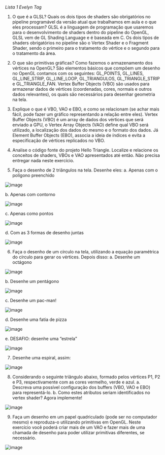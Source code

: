 *Lista 1*
*Evelyn Tag*

1.	O que é a GLSL? Quais os dois tipos de shaders são obrigatórios no pipeline programável da versão atual que trabalhamos em aula e o que eles processam?
GLSL é a linguagem de programação que usaremos para o desenvolvimento de shaders dentro do pipeline do OpenGL, GLSL vem de GL Shading Language e é baseada em C. Os dois tipos de shaders obrigatórios no pipeline são o Vertex Shader e o Fragment Shader, sendo o primeiro para o tratamento do vértice e o segundo para o tratamento da área.

2.	O que são primitivas gráficas? Como fazemos o armazenamento dos vértices na OpenGL?
São elementos básicos que compõem um desenho no OpenGL contamos com os seguintes: GL_POINTS, GL_LINES, GL_LINE_STRIP, GL_LINE_LOOP, GL_TRIANGULOS, GL_TRIANGLE_STRIP e GL_TRIANGLE_FAN. Vertex Buffer Objects (VBO) são usados para armazenar dados de vértices (coordenadas, cores, normais e outros dados relevantes), os quais são necessários para desenhar geometria na tela.

3.	Explique o que é VBO, VAO e EBO, e como se relacionam (se achar mais fácil, pode fazer um gráfico representando a relação entre eles).
Vertex Buffer Objects (VBO) é um array de dados dos vértices que será enviado a GPU, o Vertex Array Objects (VAO) define qual VBO será utilizado, a localização dos dados do mesmo e o formato dos dados. Já Element Buffer Objects (EBO), associa a ideia de índices e evita a especificação de vértices replicados no VBO.

4.	Analise o código fonte do projeto Hello Triangle. Localize e relacione os conceitos de shaders, VBOs e VAO apresentados até então. Não precisa entregar nada neste exercício.

5.	Faça o desenho de 2 triângulos na tela. Desenhe eles:
a.	Apenas com o polígono preenchido

 ![image](https://github.com/evelyntag/processamentoGrafico2023-2/assets/142860203/4aade2b2-c2c7-45fb-9ca8-1ae80549a7b0)

b.	Apenas com contorno

 ![image](https://github.com/evelyntag/processamentoGrafico2023-2/assets/142860203/554deb69-6ba6-4ae1-91b8-cd3af848634a)

c.	Apenas como pontos

 ![image](https://github.com/evelyntag/processamentoGrafico2023-2/assets/142860203/b8bd61d4-837b-4ba6-b3bf-af72f0d9b9d8)

d.	Com as 3 formas de desenho juntas

 ![image](https://github.com/evelyntag/processamentoGrafico2023-2/assets/142860203/b64f6e51-fa32-4c9d-9666-ab5cd3998efe)

6.	Faça o desenho de um círculo na tela, utilizando a equação paramétrica do círculo para gerar os vértices. Depois disso:
a.	Desenhe um octágono

 ![image](https://github.com/evelyntag/processamentoGrafico2023-2/assets/142860203/5f5fab0b-15fd-4c88-9c43-b33da94d8001)

b.	Desenhe um pentágono

 ![image](https://github.com/evelyntag/processamentoGrafico2023-2/assets/142860203/7153c117-c13a-45c9-bef9-231def124026)

c.	Desenhe um pac-man!

 ![image](https://github.com/evelyntag/processamentoGrafico2023-2/assets/142860203/91e15c87-924c-4fa8-9696-26c4ea449b7c)

d.	Desenhe uma fatia de pizza

 ![image](https://github.com/evelyntag/processamentoGrafico2023-2/assets/142860203/f5325fbd-e624-4671-88db-ea648eafefc4)

e.	DESAFIO: desenhe uma “estrela”

![image](https://github.com/evelyntag/processamentoGrafico2023-2/assets/142860203/8fb5135e-064d-46d4-8549-8100e7c01bcf)

7.	Desenhe uma espiral, assim:
   
 ![image](https://github.com/evelyntag/processamentoGrafico2023-2/assets/142860203/3ba9df49-dcf0-4a5e-86ec-b4b29c9f0601)

8.	Considerando o seguinte triângulo abaixo, formado pelos vértices P1, P2 e P3, respectivamente com as cores vermelho, verde e azul.
a. Descreva uma possível configuração dos buffers (VBO, VAO e EBO) para representá-lo.
b. Como estes atributos seriam identificados no vertex shader?
Agora implemente!

 ![image](https://github.com/evelyntag/processamentoGrafico2023-2/assets/142860203/cfeb0422-d8f5-4d41-945a-53d28cf6a43e)

9.	Faça um desenho em um papel quadriculado (pode ser no computador mesmo) e reproduza-o utilizando primitivas em OpenGL. Neste exercício você poderá criar mais de um VAO e fazer mais de uma chamada de desenho para poder utilizar primitivas diferentes, se necessário.
    
![image](https://github.com/evelyntag/processamentoGrafico2023-2/assets/142860203/4c4ed516-afe3-42db-a0b1-75c7e26d47bb)
